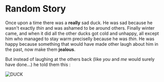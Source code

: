 # Random Story
Once upon a time there was a **really** sad duck. He was sad because he wasn't exactly *thin* and  was ashamed to be around others. Finally winter came, and when it did all the other ducks got cold and unhappy, all except him who managed to stay warm preciselly because he was *thin*. He was happy
because something that would have made other laugh about him in the past, now make them **jealous**. 

But instead of laughing at the others back (like *you* and *me* would surely have done...) he told them this :

![DUCK]( https://thumbs.dreamstime.com/b/duck-flapping-her-wings-mallard-its-top-water-72556839.jpg)
